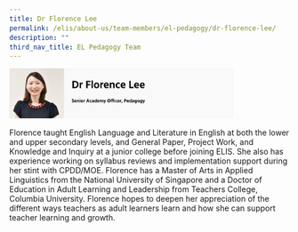 ```yaml
---
title: Dr Florence Lee
permalink: /elis/about-us/team-members/el-pedagogy/dr-florence-lee/
description: ""
third_nav_title: EL Pedagogy Team
---
```

<img src="/images/dr%20florence%20lee.png" 
     style="width:80%">
		 
Florence taught English Language and Literature in English at both the lower and upper secondary levels, and General Paper, Project Work, and Knowledge and Inquiry at a junior college before joining ELIS. She also has experience working on syllabus reviews and implementation support during her stint with CPDD/MOE. Florence has a Master of Arts in Applied Linguistics from the National University of Singapore and a Doctor of Education in Adult Learning and Leadership from Teachers College, Columbia University. Florence hopes to deepen her appreciation of the different ways teachers as adult learners learn and how she can support teacher learning and growth.